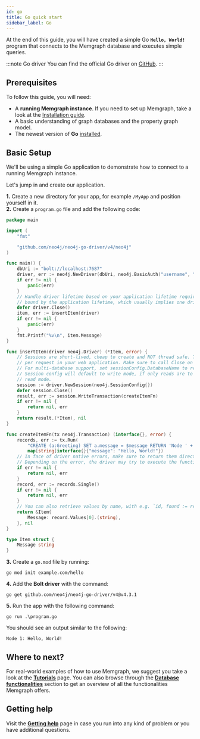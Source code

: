 ```yaml
---
id: go
title: Go quick start
sidebar_label: Go
---
```


At the end of this guide, you will have created a simple Go **`Hello, World!`** program that connects to the Memgraph database and executes simple queries.

:::note Go driver
You can find the official Go driver on [GitHub](https://github.com/neo4j/neo4j-go-driver).
:::

## Prerequisites

To follow this guide, you will need:
* A **running Memgraph instance**. If you need to set up Memgraph, take a look at the [Installation guide](/installation/overview.md).
* A basic understanding of graph databases and the property graph model.
* The newest version of **Go** [installed](https://golang.org/doc/install).

## Basic Setup

We'll be using a simple Go application to demonstrate how to connect to a running Memgraph instance.

Let's jump in and create our application.

**1.** Create a new directory for your app, for example `/MyApp` and position yourself in it.<br />
**2.** Create a `program.go` file and add the following code:

```go
package main

import (
	"fmt"

	"github.com/neo4j/neo4j-go-driver/v4/neo4j"
)

func main() {
	dbUri := "bolt://localhost:7687"
	driver, err := neo4j.NewDriver(dbUri, neo4j.BasicAuth("username", "password", ""))
	if err != nil {
		panic(err)
	}
	// Handle driver lifetime based on your application lifetime requirements  driver's lifetime is usually
	// bound by the application lifetime, which usually implies one driver instance per application
	defer driver.Close()
	item, err := insertItem(driver)
	if err != nil {
		panic(err)
	}
	fmt.Printf("%v\n", item.Message)
}

func insertItem(driver neo4j.Driver) (*Item, error) {
	// Sessions are short-lived, cheap to create and NOT thread safe. Typically create one or more sessions
	// per request in your web application. Make sure to call Close on the session when done.
	// For multi-database support, set sessionConfig.DatabaseName to requested database
	// Session config will default to write mode, if only reads are to be used configure session for
	// read mode.
	session := driver.NewSession(neo4j.SessionConfig{})
	defer session.Close()
	result, err := session.WriteTransaction(createItemFn)
	if err != nil {
		return nil, err
	}
	return result.(*Item), nil
}

func createItemFn(tx neo4j.Transaction) (interface{}, error) {
	records, err := tx.Run(
		"CREATE (a:Greeting) SET a.message = $message RETURN 'Node ' + id(a) + ': ' + a.message",
		map[string]interface{}{"message": "Hello, World!"})
	// In face of driver native errors, make sure to return them directly.
	// Depending on the error, the driver may try to execute the function again.
	if err != nil {
		return nil, err
	}
	record, err := records.Single()
	if err != nil {
		return nil, err
	}
	// You can also retrieve values by name, with e.g. `id, found := record.Get("n.id")`
	return &Item{
		Message: record.Values[0].(string),
	}, nil
}

type Item struct {
	Message string
}
```

**3.** Create a `go.mod` file by running:

```
go mod init example.com/hello
```

**4.** Add the **Bolt driver** with the command:

```
go get github.com/neo4j/neo4j-go-driver/v4@v4.3.1
```

**5.** Run the app with the following command:

```
go run .\program.go
```

You should see an output similar to the following:

```
Node 1: Hello, World!
```

## Where to next?

For real-world examples of how to use Memgraph, we suggest you take a look at the **[Tutorials](/tutorials/tutorials.md)** page.
You can also browse through the **[Database functionalities](/database-functionalities/database-functionalities.md)** section to get an overview of all the functionalities Memgraph offers.

## Getting help

Visit the **[Getting help](/getting-help/getting-help.md)** page in case you run into any kind of problem or you have additional questions.
